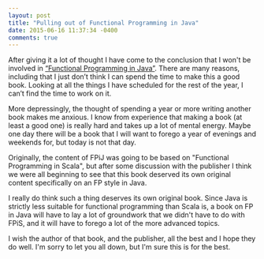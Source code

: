 ```yaml
---
layout: post
title: "Pulling out of Functional Programming in Java"
date: 2015-06-16 11:37:34 -0400
comments: true
---
```


After giving it a lot of thought I have come to the conclusion that I won't be involved in [“Functional Programming in Java”](http://manning.com/saumont). There are many reasons, including that I just don’t think I can spend the time to make this a good book. Looking at all the things I have scheduled for the rest of the year, I can’t find the time to work on it.

More depressingly, the thought of spending a year or more writing another book makes me anxious. I know from experience that making a book (at least a good one) is really hard and takes up a lot of mental energy. Maybe one day there will be a book that I will want to forego a year of evenings and weekends for, but today is not that day.

Originally, the content of FPiJ was going to be based on "Functional Programming in Scala", but after some discussion with the publisher I think we were all beginning to see that this book deserved its own original content specifically on an FP style in Java.

I really do think such a thing deserves its own original book. Since Java is strictly less suitable for functional programming than Scala is, a book on FP in Java will have to lay a lot of groundwork that we didn't have to do with FPiS, and it will have to forego a lot of the more advanced topics.

I wish the author of that book, and the publisher, all the best and I hope they do well. I'm sorry to let you all down, but I'm sure this is for the best.

